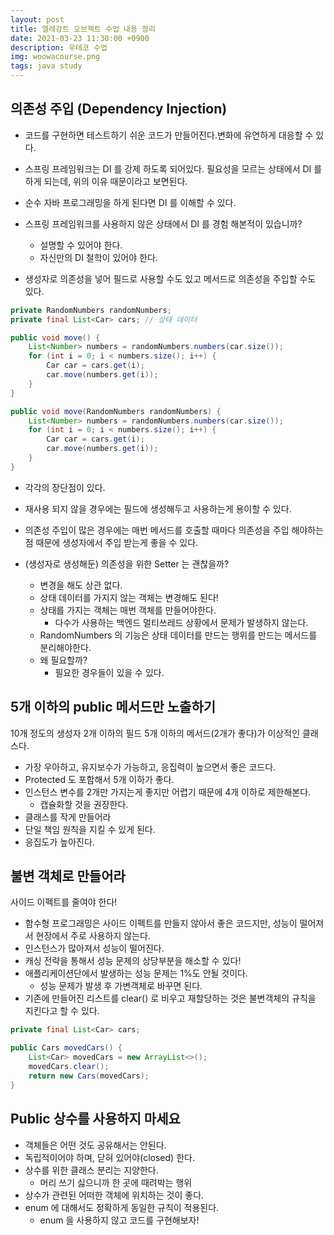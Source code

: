 ```yaml
---
layout: post
title: 엘레강트 오브젝트 수업 내용 정리
date: 2021-03-23 11:30:00 +0900
description: 우테코 수업
img: woowacourse.png
tags: java study
---
```


## 의존성 주입 (Dependency Injection)

- 코드를 구현하면 테스트하기 쉬운 코드가 만들어진다.변화에 유연하게 대응할 수 있다.

- 스프링 프레임워크는 DI 를 강제 하도록 되어있다. 필요성을 모르는 상태에서 DI 를 하게 되는데, 위의 이유 때문이라고 보면된다.

- 순수 자바 프로그래밍을 하게 된다면 DI 를 이해할 수 있다.

  

- 스프링 프레임워크를 사용하지 않은 상태에서 DI 를 경험 해본적이 있습니까?

  - 설명할 수 있어야 한다.
  - 자신만의 DI 철학이 있어야 한다.

- 생성자로 의존성을 넣어 필드로 사용할 수도 있고 메서드로 의존성을 주입할 수도 있다.

```java
private RandomNumbers randomNumbers;
private final List<Car> cars; // 상태 데이터

public void move() {
	List<Number> numbers = randomNumbers.numbers(car.size());
	for (int i = 0; i < numbers.size(); i++) {
		Car car = cars.get(i);
		car.move(numbers.get(i));
	}
}

public void move(RandomNumbers randomNumbers) {
	List<Number> numbers = randomNumbers.numbers(car.size());
	for (int i = 0; i < numbers.size(); i++) {
		Car car = cars.get(i);
		car.move(numbers.get(i));
	}
}
```

- 각각의 장단점이 있다.
- 재사용 되지 않을 경우에는 필드에 생성해두고 사용하는게 용이할 수 있다.
- 의존성 주입이 많은 경우에는 매번 메서드를 호출할 때마다 의존성을 주입 해야하는 점 때문에 생성자에서 주입 받는게 좋을 수 있다.

- (생성자로 생성해둔) 의존성을 위한 Setter 는 괜찮을까?
  - 변경을 해도 상관 없다.
  - 상태 데이터를 가지지 않는 객체는 변경해도 된다!
  - 상태를 가지는 객체는 매번 객체를 만들어야한다.
    - 다수가 사용하는 백엔드 멀티쓰레드 상황에서 문제가 발생하지 않는다.
  - RandomNumbers 의 기능은 상태 데이터를 만드는 행위를 만드는 메서드를 분리해야한다.
  - 왜 필요할까?
    - 필요한 경우들이 있을 수 있다.

## 5개 이하의 public 메서드만 노출하기

10개 정도의 생성자 2개 이하의 필드 5개 이하의 메서드(2개가 좋다)가 이상적인 클래스다.

- 가장 우아하고, 유지보수가 가능하고, 응집력이 높으면서 좋은 코드다.
- Protected 도 포함해서 5개 이하가 좋다.
- 인스턴스 변수를 2개만 가지는게 좋지만 어렵기 때문에 4개 이하로 제한해본다.
  - 캡슐화할 것을 권장한다.
- 클래스를 작게 만들어라
- 단일 책임 원칙을 지킬 수 있게 된다.
- 응집도가 높아진다.

## 불변 객체로 만들어라

사이드 이펙트를 줄여야 한다!

- 함수형 프로그래밍은 사이드 이펙트를 만들지 않아서 좋은 코드지만, 성능이 떨어져서 현장에서 주로 사용하지 않는다.
- 인스턴스가 많아져서 성능이 떨어진다.
- 캐싱 전략을 통해서 성능 문제의 상당부분을 해소할 수 있다!
- 애플리케이션단에서 발생하는 성능 문제는 1%도 안될 것이다.
  - 성능 문제가 발생 후 가변객체로 바꾸면 된다.
- 기존에 만들어진 리스트를 clear() 로 비우고 재할당하는 것은 불변객체의 규칙을 지킨다고 할 수 있다.

```java
private final List<Car> cars;

public Cars movedCars() {
	List<Car> movedCars = new ArrayList<>();
	movedCars.clear();
	return new Cars(movedCars);
}
```



## Public 상수를 사용하지 마세요

- 객체들은 어떤 것도 공유해서는 안된다.
- 독립적이어야 하며, 닫혀 있어야(closed) 한다.
- 상수를 위한 클래스 분리는 지양한다.
  - 머리 쓰기 싫으니까 한 곳에 때려박는 행위
- 상수가 관련된 어떠한 객체에 위치하는 것이 좋다.
- enum 에 대해서도 정확하게 동일한 규칙이 적용된다.
  - enum 을 사용하지 않고 코드를 구현해보자!

